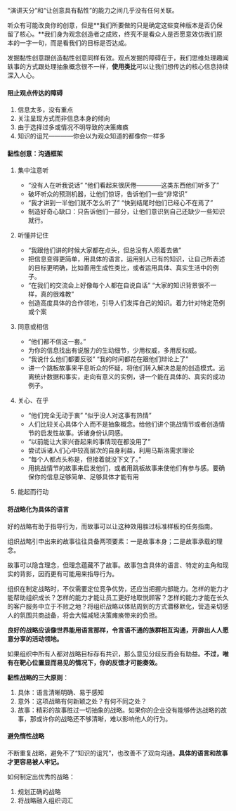 “演讲天分”和“让创意具有黏性”的能力之间几乎没有任何关联。

听众有可能改良你的创意，但是**我们所要做的只是确定这些变种版本是否仍保留了核心。**我们身为观念创造者之成败，终究不是看众人是否愿意效仿我们原本的一字一句，而是看我们的目标是否达成。

发掘黏性创意跟创造黏性创意同样有效。观点发掘的障碍在于，我们思维处理趣闻轶事的方式跟处理抽象概念很不一样，**使用类比**可以让我们想传达的核心信息持续深入人心。

#### 阻止观点传达的障碍

1. 信息太多，没有重点
2. 关注呈现方式而非信息本身的倾向
3. 由于选择过多或情况不明导致的决策瘫痪
4. 知识的诅咒————你会以为观众知道的都像你一样多

#### 黏性创意：沟通框架

1. 集中注意听

    - “没有人在听我说话” “他们看起来很厌倦————这类东西他们听多了”
    - 破坏听众的预测机器，让他们惊讶，告诉他们一些“非常识”
    - “我才讲到一半他们就不怎么听了” “快到结尾时他们已经心不在焉了”
    - 制造好奇心缺口：只告诉他们一部分，让他们意识到自己还缺少一些知识就行。

2. 听懂并记住
    
    - “我跟他们讲的时候大家都在点头，但总没有人照着去做”
    - 把信息变得更简单，用具体的语言，运用别人已有的知识，让自己所表述的目标更明确，比如善用生成性类比，或者运用具体、真实生活中的例子。
    - “在我们的交流会上好像每个人都在自说自话” “大家的知识背景很不一样，真的很难教”
    - 创造高度具体的合作领地，引导人们发挥自己的知识。着力针对特定范例或个案
    
3. 同意或相信

    - “他们都不信这一套。”
    - 为你的信息找出有说服力的生动细节，少用权威，多用反权威。
    - “我说什么他们都要反驳” “我的时间都花在跟他们辩论上了”
    - 讲一个跳板故事来平息听众的怀疑，将他们转入解决总是的创造模式。远离统计数据和事实，走向有意义的实例，讲一个能在具体的、真实的成功例子。
    
4. 关心、在乎

    - “他们完全无动于衷” “似乎没人对这事有热情”
    - 人们比较关心具体个人而不是抽象概念。给他们讲个挑战情节或者创造情节的启发性故事。诉诸身份认同感。
    - “以前能让大家兴奋起来的事情现在都没用了”
    - 尝试诉诸人们心中较高层次的自身利益，利用马斯洛需求理论
    - “每个人都点头称是，但接着就没下文了。”
    - 用挑战情节的故事来启发他们，或者用跳板故事来使他们有参与感。要确保你的信息足够简单、足够具体才能有用
    
5. 能起而行动

#### 将战略化为具体的语言

好的战略有助于指导行为，而故事可以让这种效用胜过标准样板的任务指南。

组织战略引申出来的故事往往具备两项要素：一是故事本身；二是故事承载的理念。

故事可以隐含理念，但理念蕴藏不了故事。故事包含具体的语言、特定的主角和现实的背影，因而更有可能用来指导行为。

组织在制定战略时，不仅需要定位竞争优势，还应当把握内部能力。怎样的能力才能帮助组织成长？怎样的能力才能让员工更好地取悦顾客？怎样的能力才能在长久的客户服务中立于不败之地？将组织战略以体贴周到的方式潜移默化，营造亲切感人的氛围共商战备，将会大幅减轻决策瘫痪带来的负担。

**良好的战略应该像世界能用语言那样，令言语不通的族群相互沟通，开辟出人人愿意分享的活动领地。**

如果组织中所有人都对战略目标存有共识，那么意见分歧反而会有助益。**不过，唯有在靶心位置显而易见的情况下，你的反馈才可能奏效。**

**黏性战略的三大原则**：

1. 具体：语言清晰明确、易于感知
2. 意外：这项战略有何新颖之处？有何不同之处？
3. 故事：精彩的故事胜过一切抽象的战略。如果你的企业没有能够传达战略的故事，那或许你的战略还不够清晰，难以影响他人的行为。

#### 避免惰性战略

不断重复战略，避免不了“知识的诅咒”，也改善不了双向沟通。**具体的语言和故事才更容易被人牢记。**

如何制定出优秀的战略：

1. 规划正确的战略
2. 将战略融入组织词汇



